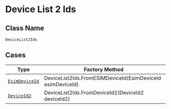 
# Device List 2 Ids

## Class Name

`DeviceList2Ids`

## Cases

| Type | Factory Method |
|  --- | --- |
| [`EsimDeviceId`](../../../doc/models/esim-device-id.md) | DeviceList2Ids.FromESIMDeviceId(EsimDeviceId esimDeviceId) |
| [`DeviceId2`](../../../doc/models/device-id-2.md) | DeviceList2Ids.FromDeviceId2(DeviceId2 deviceId2) |

